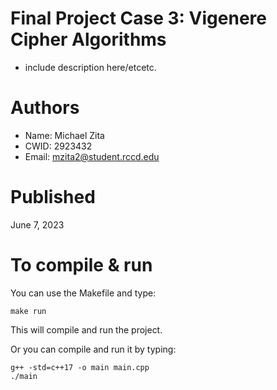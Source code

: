 # Final Project Case 3: Vigenere Cipher Algorithms

* include description here/etcetc.

# Authors

* Name: Michael Zita
* CWID: 2923432
* Email: mzita2@student.rccd.edu

# Published 

June 7, 2023

# To compile & run

You can use the Makefile and type:
```
make run
```
This will compile and run the project.

Or you can compile and run it by typing:
```
g++ -std=c++17 -o main main.cpp
./main
```
